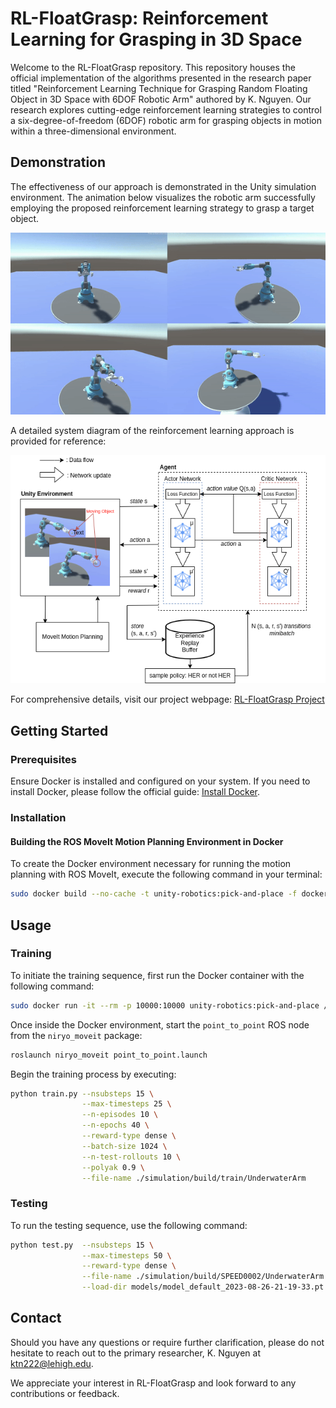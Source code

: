 # RL-FloatGrasp: Reinforcement Learning for Grasping in 3D Space

Welcome to the RL-FloatGrasp repository. This repository houses the official implementation of the algorithms presented in the research paper titled "Reinforcement Learning Technique for Grasping Random Floating Object in 3D Space with 6DOF Robotic Arm" authored by K. Nguyen. Our research explores cutting-edge reinforcement learning strategies to control a six-degree-of-freedom (6DOF) robotic arm for grasping objects in motion within a three-dimensional environment.

## Demonstration

The effectiveness of our approach is demonstrated in the Unity simulation environment. The animation below visualizes the robotic arm successfully employing the proposed reinforcement learning strategy to grasp a target object.

<div align="center">
    <img src="media/demo.gif" alt="RL-FloatGrasp Demonstration" />
</div>

A detailed system diagram of the reinforcement learning approach is provided for reference:

<div align="center">
    <img src="media/rl-grasp-diagram.png" alt="RL-FloatGrasp System Diagram" />
</div>

For comprehensive details, visit our project webpage: [RL-FloatGrasp Project](https://rl-floatgrasp.github.io/)

## Getting Started

### Prerequisites

Ensure Docker is installed and configured on your system. If you need to install Docker, please follow the official guide: [Install Docker](https://docs.docker.com/get-docker/).

### Installation

#### Building the ROS MoveIt Motion Planning Environment in Docker

To create the Docker environment necessary for running the motion planning with ROS MoveIt, execute the following command in your terminal:

```bash
sudo docker build --no-cache -t unity-robotics:pick-and-place -f docker/Dockerfile .
```

## Usage

### Training

To initiate the training sequence, first run the Docker container with the following command:

```bash
sudo docker run -it --rm -p 10000:10000 unity-robotics:pick-and-place /bin/bash
```

Once inside the Docker environment, start the `point_to_point` ROS node from the `niryo_moveit` package:

```bash
roslaunch niryo_moveit point_to_point.launch
```

Begin the training process by executing:

```bash
python train.py --nsubsteps 15 \
                --max-timesteps 25 \
                --n-episodes 10 \
                --n-epochs 40 \
                --reward-type dense \
                --batch-size 1024 \
                --n-test-rollouts 10 \
                --polyak 0.9 \
                --file-name ./simulation/build/train/UnderwaterArm 
```

### Testing

To run the testing sequence, use the following command:

```bash
python test.py  --nsubsteps 15 \
                --max-timesteps 50 \
                --reward-type dense \
                --file-name ./simulation/build/SPEED0002/UnderwaterArm \
                --load-dir models/model_default_2023-08-26-21-19-33.pt 
```

## Contact

Should you have any questions or require further clarification, please do not hesitate to reach out to the primary researcher, K. Nguyen at ktn222@lehigh.edu.

We appreciate your interest in RL-FloatGrasp and look forward to any contributions or feedback.
